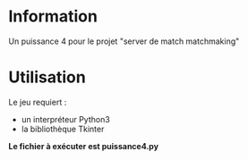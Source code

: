 # Information
Un puissance 4 pour le projet "server de match matchmaking"

# Utilisation

Le jeu requiert :

- un interpréteur Python3
- la bibliothèque Tkinter

**Le fichier à exécuter est puissance4.py**